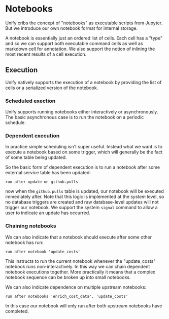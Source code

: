 # Notebooks

Unify cribs the concept of "notebooks" as executable scripts from Jupyter. But we introduce our
own notebook format for internal storage.

A notebook is essentially just an ordered list of cells. Each cell has a "type" and so
we can support both executable command cells as well as markdown cell for annotation.
We also support the notion of inlining the most recent results of a cell execution.

## Execution

Unify natively supports the execution of a notebook by providing the list of cells or
a serialized version of the notebook.

### Scheduled exection

Unify supports running notebooks either interactively or asynchronously. The basic
asynchronous case is to run the notebook on a periodic schedule.

### Dependent execution

In practice simple scheduling isn't super useful. Instead what we want is to execute
a notebook based on some trigger, which will generally be the fact of some table
being updated.

So the basic form of dependent execution is to run a notebook after some external service
table has been updated:

    run after update on github.pulls

now when the `github.pulls` table is updated, our notebook will be executed immediately after.
Note that this logic is implemented at the _system_ level, so no database triggers are created
and raw database-level updates will not trigger our notebook. We support the system `signal`
command to allow a user to indicate an update has occurred.

### Chaining notebooks

We can also indicate that a notebook should execute after some other notebook has run:

    run after notebook 'update_costs'

This instructs to run the current notebook whenever the "update_costs" notebook runs
non-interactively. In this way we can chain dependent notebook executions together.
More practically it means that a complex notebook sequence can be broken up into
small notebooks.

We can also indicate dependence on multiple upstream notebooks:

    run after notebooks 'enrich_cost_data', 'update_costs'

In this case our notebook will only run after both upstream notebooks have completed.

